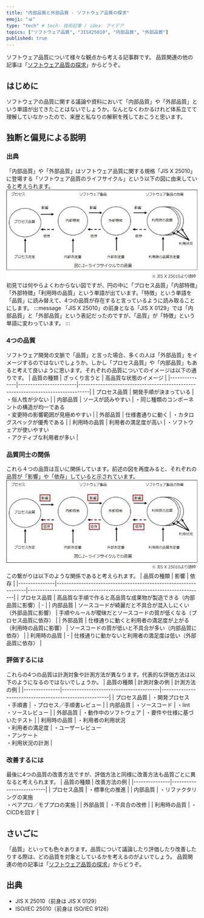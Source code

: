 ```yaml
---
title: "内部品質と外部品質 - ソフトウェア品質の探求"
emoji: "📊"
type: "tech" # tech: 技術記事 / idea: アイデア
topics: ["ソフトウェア品質", "JISX25010", "内部品質", "外部品質"]
published: true
---
```

ソフトウェア品質について様々な観点から考える記事群です。
品質関連の他の記事は「[ソフトウェア品質の探求](https://zenn.dev/sway/articles/)」からどうぞ。


## はじめに
   ソフトウェアの品質に関する議論や資料において「内部品質」や「外部品質」という単語が出てきたことはないでしょうか。なんとなくわかるけれど体系立てて理解していなかったので、来歴と私なりの解釈を残しておこうと思います。


## 独断と偏見による説明


### 出典
   「内部品質」や「外部品質」はソフトウェア品質に関する規格「JIS X 25010」に登場する「ソフトウェア品質のライフサイクル」という以下の図に由来していると考えられます。
   ![software lifecycle](/images/quality_interal_external/quality_interal_external_00.jpg)
   初見では何やらよくわからない図ですが、円の中に「プロセス品質」「内部特徴」「外部特徴」「利用時の品質」という単語が出ています。「特徴」という単語を「品質」に読み替えて、4つの品質が存在すると言っているように読み取ることにします。
   :::message
   「JIS X 25010」の前身となる「JIS X 0129」では「内部品質」と「外部品質」という表記だったのですが、「品質」が「特徴」という単語に変わっています。
   :::


### 4つの品質
   ソフトウェア開発の文脈で「品質」と言った場合、多くの人は「外部品質」をイメージするのではないでしょうか。しかし「プロセス品質」や「内部品質」もあると考えて良いように思います。それぞれの品質についてのイメージは以下の通りです。
   | 品質の種類    | ざっくり言うと         | 高品質な状態のイメージ                                                           |
   |---------------|------------------------|----------------------------------------------------------------------------------|
   | プロセス品質  | 開発手順が決まっている | ・俗人性が少ない                                                                 |
   | 内部品質      | ソースが読みやすい     | ・同じ種類のコンポーネントの構造が均一である<br>・変更時の影響範囲が見極めやすい |
   | 外部品質      | 仕様書通りに動く       | ・カタログスペックが優秀である                                                   |
   | 利用時の品質  | 利用者の満足度が高い   | ・ソフトウェアが使いやすい<br>・アクティブな利用者が多い                         |


### 品質同士の関係
   これら４つの品質は互いに関係しています。前述の図を再度みると、それぞれの品質が「影響」や「依存」していると示されています。
   ![software lifecycle](/images/quality_interal_external/quality_interal_external_01.jpg)
   この繋がりは以下のような関係であると考えられます。
   | 品質の種類    | 影響                                                            | 依存                                                                   |
   |---------------|-----------------------------------------------------------------|------------------------------------------------------------------------|
   | プロセス品質  | 高品質な手順で作ると高品質な成果物が製造できる（内部品質に影響）| -                                                                      |
   | 内部品質      | ソースコードが綺麗だと不具合が混入しにくい（外部品質に影響）    | 手順やルールが曖昧だとソースコードの質が低くなる（プロセス品質に依存） |
   | 外部品質      | 仕様通りに動くと利用者の満足度が上がる（利用時の品質に影響）    | ソースコードの質が低いと不具合が多い（内部品質に依存）                 |
   | 利用時の品質  | -                                                               | 仕様通りに動かないと利用者の満足度は低い（外部品質に依存）             |


### 評価するには
   これらの4つの品質は計測対象や計測方法が異なります。代表的な評価方法は以下のようになるのではないでしょうか。
   | 品質の種類    | 計測対象の例                           | 計測方法の例                                           |
   |---------------|----------------------------------------|--------------------------------------------------------|
   | プロセス品質  | ・開発プロセス<br>・手順書             | ・プロセス／手順書レビュー                             |
   | 内部品質      | ・ソースコード                         | ・lint<br>・ソースレビュー                             |
   | 外部品質      | ・動作中のソフトウェア                 | ・要件や仕様に基づいたテスト                           |
   | 利用時の品質  | ・利用者の利用状況<br>・利用者の満足度 | ・ユーザーレビュー<br>・アンケート<br>・利用状況の計測 |


### 改善するには
   最後に4つの品質の改善方法ですが、評価方法と同様に改善方法も品質ごとに異なると考えられます。
   | 品質の種類    | 改善方法の例             |
   |---------------|--------------------------|
   | プロセス品質  | ・標準化の推進           |
   | 内部品質      | ・リファクタリングの実施<br>・ペアプロ／モブプロの実施 |
   | 外部品質      | ・不具合の改修           |
   | 利用時の品質  | ・CICDを回す             |


## さいごに
「品質」といっても色々あります。品質について議論したり評価したり改善したりする際は、どの品質を対象としているかを考えるのがよいでしょう。
品質関連の他の記事は「[ソフトウェア品質の探求](https://zenn.dev/sway/articles/quality_index_list)」からどうぞ。


## 出典
- JIS X 25010（前身は JIS X 0129）
- ISO/IEC 25010（前身は ISO/IEC 9126）
